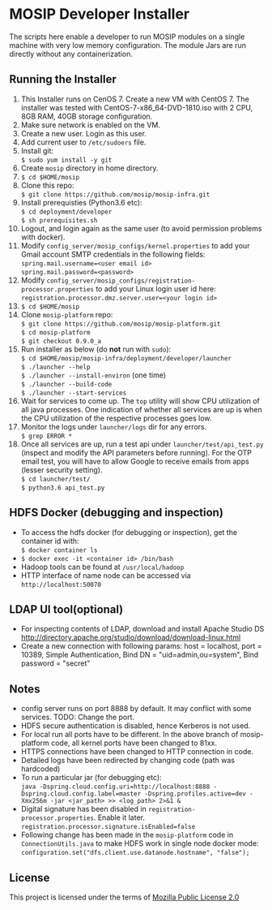 # MOSIP Developer Installer

The scripts here enable a developer to run MOSIP modules on a single machine with very low memory configuration.  The module Jars are run directly without any containerization.  

## Running the Installer

1. This Installer runs on CenOS 7. Create a new VM with CentOS 7. The installer was tested with CentOS-7-x86_64-DVD-1810.iso with 2 CPU, 8GB RAM, 40GB storage configuration.
1. Make sure network is enabled on the VM.
1. Create a new user. Login as this user.
1. Add current user to `/etc/sudoers` file.     
1. Install git:  
`$ sudo yum install -y git`
1. Create `mosip` directory in home directory.
1. `$ cd $HOME/mosip`
1. Clone this repo:    
`$ git clone https://github.com/mosip/mosip-infra.git`  
1. Install prerequisties (Python3.6 etc):  
`$ cd deployment/developer`  
`$ sh prerequisites.sh`  
1. Logout, and login again as the same user (to avoid permission problems with docker).
1. Modify `config_server/mosip_configs/kernel.properties` to add your Gmail account SMTP credentials in the following fields:    
`spring.mail.username=<user email id>`   
 `spring.mail.password=<password>`
1. Modify `config_server/mosip_configs/registration-processor.properties` to add your Linux login user id here:
`registration.processor.dmz.server.user=<your login id>`
1. `$ cd $HOME/mosip` 
1. Clone `mosip-platform` repo:  
`$ git clone https://github.com/mosip/mosip-platform.git`    
`$ cd mosip-platform`  
`$ git checkout 0.9.0_a`  
1. Run installer as below (do **not** run with `sudo`):  
`$ cd $HOME/mosip/mosip-infra/deployment/developer/launcher`  
`$ ./launcher --help`  
`$ ./launcher --install-environ` (one time)  
`$ ./launcher --build-code`  
`$ ./launcher --start-services`  
1. Wait for services to come up.  The `top` utility will show CPU utilization of all java processes.  One indication of whether all services are up is when the CPU utilization of the respective processes goes low.
1. Monitor the logs under `launcher/logs` dir for any errors.  
`$ grep ERROR *`
1. Once all services are up, run a test api under `launcher/test/api_test.py` (inspect and modify the API parameters before running). For the OTP email test, you will have to allow Google to receive emails from apps (lesser security setting).  
`$ cd launcher/test/`  
`$ python3.6 api_test.py`  

## HDFS Docker (debugging and inspection)
* To access the hdfs docker (for debugging or inspection), get the container id with:  
`$ docker container ls`
* `$ docker exec -it <container id> /bin/bash`
* Hadoop tools can be found at `/usr/local/hadoop`
* HTTP interface of name node can be accessed via `http://localhost:50070`

## LDAP UI tool(optional)
- For inspecting contents of LDAP, download and install Apache Studio DS
http://directory.apache.org/studio/download/download-linux.html
- Create a new connection with following params: host = localhost, port = 10389, Simple Authentication, Bind DN = "uid=admin,ou=system", Bind password = "secret"

## Notes
* config server runs on port 8888 by default.  It may conflict with some services. TODO: Change the port.
* HDFS secure authentication is disabled, hence Kerberos is not used. 
* For local run all ports have to be different. In the above branch of mosip-platform code, all kernel ports have been changed to 81xx.
* HTTPS connections have been changed to HTTP connection in code.
* Detailed logs have been redirected by changing code (path was hardcoded)
* To run a particular jar (for debugging etc):  
`java -Dspring.cloud.config.uri=http://localhost:8888 -Dspring.cloud.config.label=master -Dspring.profiles.active=dev -Xmx256m -jar <jar_path> >> <log_path> 2>&1 &`
* Digital signature has been disabled in `registration-processor.properties`.  Enable it later.  
`registration.processor.signature.isEnabled=false` 
* Following change has been made in the `mosip-platform` code in `ConnectionUtils.java` to make HDFS work in single node docker mode:  
`configuration.set("dfs.client.use.datanode.hostname", "false");`

## License
This project is licensed under the terms of [Mozilla Public License 2.0](https://github.com/mosip/mosip-infra/blob/master/LICENSE)

